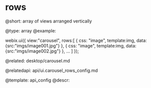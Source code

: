 rows
=============

@short: array of views arranged vertically
	
@type: array
@example:

webix.ui({
	view:"carousel",
    rows:[
    	{ css: "image", template:img, data:{src:"imgs/image001.jpg"} },
		{ css: "image", template:img, data:{src:"imgs/image002.jpg"} },
        ...
    ]
});

@related: 
	desktop/carousel.md

@relatedapi:
	api/ui.carousel_rows_config.md
	
@template:	api_config
@descr:


